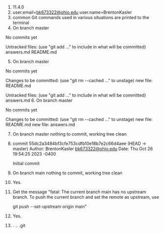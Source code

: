 1. 11.4.0
2. user.email=bk673322@ohio.edu
  user.name=BrentonKasler
3. common Git commands used in various situations are printed to the terminal
4. On branch master

No commits yet

Untracked files:
  (use "git add <file>..." to include in what will be committed)
	answers.md
	README.md

5. On branch master

No commits yet

Changes to be committed:
  (use "git rm --cached <file>..." to unstage)
	new file:   README.md

Untracked files:
  (use "git add <file>..." to include in what will be committed)
	answers.md
6. On branch master

No commits yet

Changes to be committed:
  (use "git rm --cached <file>..." to unstage)
	new file:   README.md
	new file:   answers.md

7. On branch master
nothing to commit, working tree clean
8. commit 55dc2a3484bf3cfe753cdfb10e18b7e2c66d4aee (HEAD -> master)
Author: BrentonKasler <bk673322@ohio.edu>
Date:   Thu Oct 26 19:54:25 2023 -0400

    Initial commit
9. On branch main
nothing to commit, working tree clean
10. Yes.
11. Get the message "fatal: The current branch main has no upstream branch.
To push the current branch and set the remote as upstream, use

    git push --set-upstream origin main"
12. Yes. 
13. .  ..  .git
